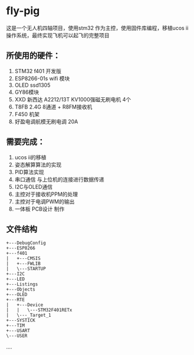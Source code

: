 # fly-pig

这是一个无人机四轴项目，使用stm32 作为主控，使用固件库编程，移植ucos ii 操作系统，最终实现飞机可以起飞的完整项目

## 所使用的硬件：

1. STM32 f401 开发版
2. ESP8266-01s  wifi 模块
3. OLED ssd1305 
4. GY86模块
5. XXD 新西达 A2212/13T KV1000强磁无刷电机 4个
6. T8FB 2.4G 8通道  + R8FM接收机
7. F450 机架 
8. 好盈电调航模无刷电调 20A

## 需要完成：

1. ucos ii的移植
2. 姿态解算算法的实现
3. PID算法实现
4. 串口通信 与上位机的连接进行数据传递
5. I2C与OLED通信
6. 主控对于接收机PPM的处理
7. 主控对于电调PWM的输出
8. 一体板 PCB设计 制作

## 文件结构

```
+---DebugConfig
+---ESP8266
+---f401
|   +---CMSIS
|   +---FWLIB
|   \---STARTUP
+---I2C
+---LED
+---Listings
+---Objects
+---OLED
+---RTE
|   +---Device
|   |   \---STM32F401RETx
|   \---_Target_1
+---SYSTICK
+---TIM
+---USART
\---USER
```



....

